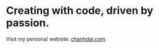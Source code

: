 # Creating with code, driven by passion.

Visit my personal website: [chanhdai.com](https://chanhdai.com/?utm_source=github&utm_medium=readme)
